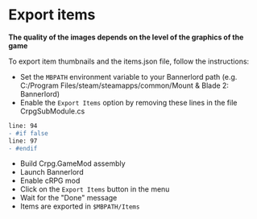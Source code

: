 # Export items

**The quality of the images depends on the level of the graphics of the game**

To export item thumbnails and the items.json file, follow the instructions:

- Set the `MBPATH` environment variable to your Bannerlord path (e.g. C:/Program Files/steam/steamapps/common/Mount & Blade 2: Bannerlord)
- Enable the `Export Items` option by removing these lines in the file CrpgSubModule.cs
```diff
line: 94
- #if false
line: 97
- #endif
```
- Build Crpg.GameMod assembly
- Launch Bannerlord
- Enable cRPG mod
- Click on the `Export Items` button in the menu
- Wait for the "Done" message
- Items are exported in `$MBPATH/Items`
